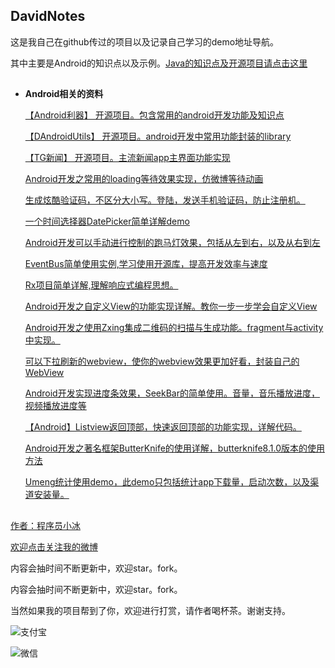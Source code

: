 ## DavidNotes ##

这是我自己在github传过的项目以及记录自己学习的demo地址导航。

其中主要是Android的知识点以及示例。[Java的知识点及开源项目请点击这里](https://github.com/QQ986945193/DavidNotes/blob/master/JavaNote.md)

## ##

- **Android相关的资料**  


	[【Android利器】 开源项目。包含常用的android开发功能及知识点](https://github.com/QQ986945193/DavidAndroidProjectTools)
	
	[【DAndroidUtils】 开源项目。android开发中常用功能封装的library](https://github.com/QQ986945193/DAndroidUtils)
	
	[【TG新闻】 开源项目。主流新闻app主界面功能实现](https://github.com/QQ986945193/DavidTGNewsProject)

	[Android开发之常用的loading等待效果实现，仿微博等待动画](https://github.com/QQ986945193/DialogLoadding)
	
	[生成炫酷验证码，不区分大小写。登陆，发送手机验证码，防止注册机。](https://github.com/QQ986945193/CheckFourMark)
	
	[一个时间选择器DatePicker简单详解demo](https://github.com/QQ986945193/DavidDatePickerDemo)
	
	[Android开发可以手动进行控制的跑马灯效果，包括从左到右，以及从右到左](https://github.com/QQ986945193/DavidMarqueeControlProject)
	
	[EventBus简单使用实例,学习使用开源库，提高开发效率与速度](https://github.com/QQ986945193/DavidEventBusDemo)
	
	[Rx项目简单详解,理解响应式编程思想。](https://github.com/QQ986945193/DavidRxProject)
	
	[Android开发之自定义View的功能实现详解。教你一步一步学会自定义View](https://github.com/QQ986945193/CustomView)
	
	[Android开发之使用Zxing集成二维码的扫描与生成功能。fragment与activity中实现。](https://github.com/QQ986945193/DavidZxingDetailProject)
	
	[可以下拉刷新的webview，使你的webview效果更加好看，封装自己的WebView](https://github.com/QQ986945193/DavidCustomWebView)
	
	[Android开发实现进度条效果，SeekBar的简单使用。音量，音乐播放进度，视频播放进度等](https://github.com/QQ986945193/DavidSeekBarMusicMoreDemo)
	
	[【Android】Listview返回顶部，快速返回顶部的功能实现，详解代码。](https://github.com/QQ986945193/DavidToTopListView)
	
	[Android开发之著名框架ButterKnife的使用详解，butterknife8.1.0版本的使用方法](https://github.com/QQ986945193/DavidButterKnifeDemo)
	
	[Umeng统计使用demo，此demo只包括统计app下载量，启动次数，以及渠道安装量。 ](https://github.com/QQ986945193/DavidUmengStatistics)


## ##


[作者：程序员小冰](http://blog.csdn.net/qq_21376985)

[欢迎点击关注我的微博](http://weibo.com/mcxiaobing)

内容会抽时间不断更新中，欢迎star。fork。

内容会抽时间不断更新中，欢迎star。fork。

当然如果我的项目帮到了你，欢迎进行打赏，请作者喝杯茶。谢谢支持。

![支付宝](http://img.blog.csdn.net/20170824172803870?watermark/2/text/aHR0cDovL2Jsb2cuY3Nkbi5uZXQvcXFfMjEzNzY5ODU=/font/5a6L5L2T/fontsize/400/fill/I0JBQkFCMA==/dissolve/70/gravity/SouthEast)

![微信](http://img.blog.csdn.net/20170824172832927?watermark/2/text/aHR0cDovL2Jsb2cuY3Nkbi5uZXQvcXFfMjEzNzY5ODU=/font/5a6L5L2T/fontsize/400/fill/I0JBQkFCMA==/dissolve/70/gravity/SouthEast)
